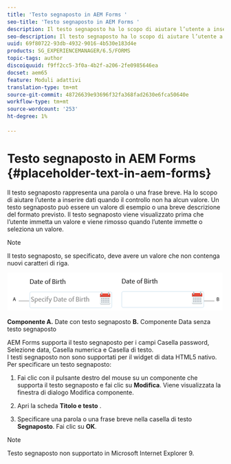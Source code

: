 ```yaml
---
title: 'Testo segnaposto in AEM Forms '
seo-title: 'Testo segnaposto in AEM Forms '
description: Il testo segnaposto ha lo scopo di aiutare l’utente a inserire dati quando il controllo non ha alcun valore. Può trattarsi di un valore di esempio o di una breve descrizione del formato previsto.
seo-description: Il testo segnaposto ha lo scopo di aiutare l’utente a inserire dati quando il controllo non ha alcun valore. Può trattarsi di un valore di esempio o di una breve descrizione del formato previsto.
uuid: 69f80722-93db-4932-9016-4b530e183d4e
products: SG_EXPERIENCEMANAGER/6.5/FORMS
topic-tags: author
discoiquuid: f9ff2cc5-3f0a-4b2f-a206-2fe0985646ea
docset: aem65
feature: Moduli adattivi
translation-type: tm+mt
source-git-commit: 48726639e93696f32fa368fad2630e6fca50640e
workflow-type: tm+mt
source-wordcount: '253'
ht-degree: 1%

---
```



# Testo segnaposto in AEM Forms {#placeholder-text-in-aem-forms}

Il testo segnaposto rappresenta una parola o una frase breve. Ha lo scopo di aiutare l’utente a inserire dati quando il controllo non ha alcun valore. Un testo segnaposto può essere un valore di esempio o una breve descrizione del formato previsto. Il testo segnaposto viene visualizzato prima che l’utente immetta un valore e viene rimosso quando l’utente immette o seleziona un valore.

>[!NOTE]
>
>Il testo segnaposto, se specificato, deve avere un valore che non contenga nuovi caratteri di riga.

![Componente data con e senza testo segnaposto](assets/dat-picker-place-holder-text.png)

**Componente A.** Date con testo segnaposto  **B.** Componente Data senza testo segnaposto

AEM Forms supporta il testo segnaposto per i campi Casella password, Selezione data, Casella numerica e Casella di testo.\
I testi segnaposto non sono supportati per il widget di data HTML5 nativo. Per specificare un testo segnaposto:

1. Fai clic con il pulsante destro del mouse su un componente che supporta il testo segnaposto e fai clic su **Modifica**. Viene visualizzata la finestra di dialogo Modifica componente.

1. Apri la scheda **Titolo e testo** .
1. Specificare una parola o una frase breve nella casella di testo **Segnaposto**. Fai clic su **OK**.

>[!NOTE]
>
>Testo segnaposto non supportato in Microsoft Internet Explorer 9.

